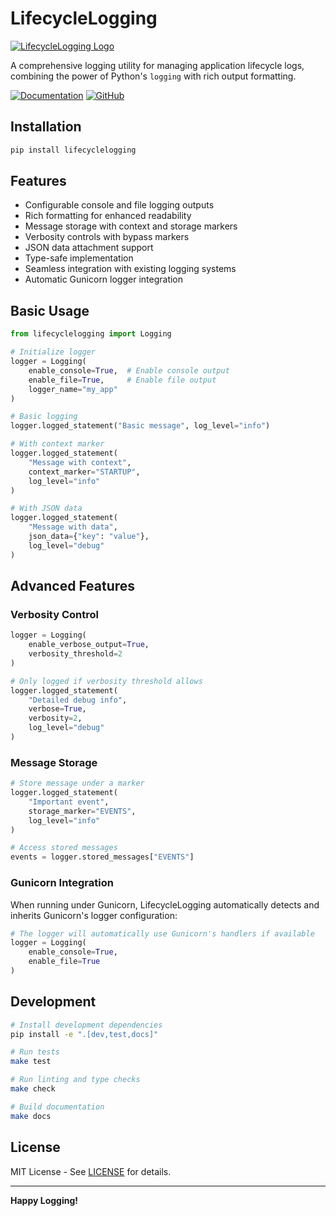 # LifecycleLogging

[![LifecycleLogging Logo](docs/_static/logo.png)](https://github.com/jbcom/lifecyclelogging)

A comprehensive logging utility for managing application lifecycle logs, combining the power of Python's `logging` with rich output formatting.

[![Documentation](https://img.shields.io/badge/docs-github.io-blue.svg)](https://jbcom.github.io/lifecyclelogging/)
[![GitHub](https://img.shields.io/badge/github-repo-black.svg)](https://github.com/jbcom/lifecyclelogging)

## Installation

```bash
pip install lifecyclelogging
```

## Features

- Configurable console and file logging outputs
- Rich formatting for enhanced readability
- Message storage with context and storage markers
- Verbosity controls with bypass markers
- JSON data attachment support
- Type-safe implementation
- Seamless integration with existing logging systems
- Automatic Gunicorn logger integration

## Basic Usage

```python
from lifecyclelogging import Logging

# Initialize logger
logger = Logging(
    enable_console=True,  # Enable console output
    enable_file=True,     # Enable file output
    logger_name="my_app"
)

# Basic logging
logger.logged_statement("Basic message", log_level="info")

# With context marker
logger.logged_statement(
    "Message with context",
    context_marker="STARTUP",
    log_level="info"
)

# With JSON data
logger.logged_statement(
    "Message with data",
    json_data={"key": "value"},
    log_level="debug"
)
```

## Advanced Features

### Verbosity Control

```python
logger = Logging(
    enable_verbose_output=True,
    verbosity_threshold=2
)

# Only logged if verbosity threshold allows
logger.logged_statement(
    "Detailed debug info",
    verbose=True,
    verbosity=2,
    log_level="debug"
)
```

### Message Storage

```python
# Store message under a marker
logger.logged_statement(
    "Important event",
    storage_marker="EVENTS",
    log_level="info"
)

# Access stored messages
events = logger.stored_messages["EVENTS"]
```

### Gunicorn Integration

When running under Gunicorn, LifecycleLogging automatically detects and inherits Gunicorn's logger configuration:

```python
# The logger will automatically use Gunicorn's handlers if available
logger = Logging(
    enable_console=True,
    enable_file=True
)
```

## Development

```bash
# Install development dependencies
pip install -e ".[dev,test,docs]"

# Run tests
make test

# Run linting and type checks
make check

# Build documentation
make docs
```

## License

MIT License - See [LICENSE](https://github.com/jbcom/lifecyclelogging/blob/main/LICENSE) for details.

---

**Happy Logging!**
